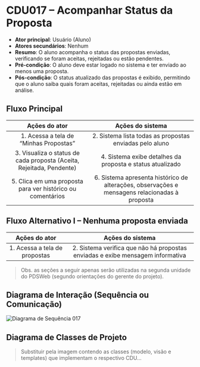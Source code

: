 # CDU017 – Acompanhar Status da Proposta

- **Ator principal**: Usuário (Aluno)
- **Atores secundários**: Nenhum
- **Resumo**: O aluno acompanha o status das propostas enviadas, verificando se foram aceitas, rejeitadas ou estão pendentes.
- **Pré-condição**: O aluno deve estar logado no sistema e ter enviado ao menos uma proposta.
- **Pós-condição**: O status atualizado das propostas é exibido, permitindo que o aluno saiba quais foram aceitas, rejeitadas ou ainda estão em análise.

## Fluxo Principal
| Ações do ator | Ações do sistema |
| :------------: | :---------------: |
| 1. Acessa a tela de “Minhas Propostas” | 2. Sistema lista todas as propostas enviadas pelo aluno |
| 3. Visualiza o status de cada proposta (Aceita, Rejeitada, Pendente) | 4. Sistema exibe detalhes da proposta e status atualizado |
| 5. Clica em uma proposta para ver histórico ou comentários | 6. Sistema apresenta histórico de alterações, observações e mensagens relacionadas à proposta |

## Fluxo Alternativo I – Nenhuma proposta enviada
| Ações do ator | Ações do sistema |
| :------------: | :---------------: |
| 1. Acessa a tela de propostas | 2. Sistema verifica que não há propostas enviadas e exibe mensagem informativa |

> Obs. as seções a seguir apenas serão utilizadas na segunda unidade do PDSWeb (segundo orientações do gerente do projeto).

## Diagrama de Interação (Sequência ou Comunicação)

![Diagrama de Sequência 017](sequencia_017.png)

## Diagrama de Classes de Projeto

> Substituir pela imagem contendo as classes (modelo, visão e templates) que implementam o respectivo CDU...
